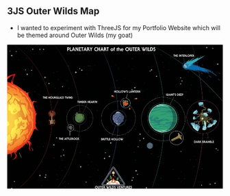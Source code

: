 ## 3JS Outer Wilds Map

- I wanted to experiment with ThreeJS for my Portfolio Website which will be themed around Outer Wilds (my goat)

![reference_image](outer_wilds_map.png)
